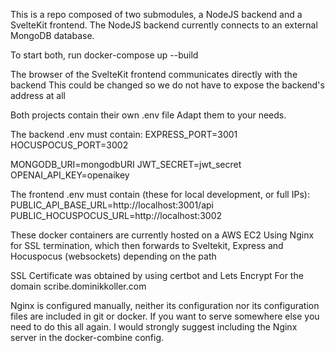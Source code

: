 This is a repo composed of two submodules, a NodeJS backend and a SvelteKit frontend.
The NodeJS backend currently connects to an external MongoDB database.

To start both, run 
docker-compose up --build

The browser of the SvelteKit frontend communicates directly with the backend
This could be changed so we do not have to expose the backend's address at all

Both projects contain their own .env file
Adapt them to your needs.

The backend .env must contain:
EXPRESS_PORT=3001
HOCUSPOCUS_PORT=3002

MONGODB_URI=mongodbURI
JWT_SECRET=jwt_secret
OPENAI_API_KEY=openaikey

The frontend .env must contain (these for local development, or full IPs):
PUBLIC_API_BASE_URL=http://localhost:3001/api
PUBLIC_HOCUSPOCUS_URL=http://localhost:3002


These docker containers are currently hosted on a AWS EC2
Using Nginx for SSL termination, which then forwards to Sveltekit, Express and Hocuspocus (websockets) depending on the path

SSL Certificate was obtained by using certbot and Lets Encrypt
For the domain scribe.dominikkoller.com

Nginx is configured manually, neither its configuration nor its configuration files are included in git or docker. If you want to serve somewhere else you need to do this all again. I would strongly suggest including the Nginx server in the docker-combine config.